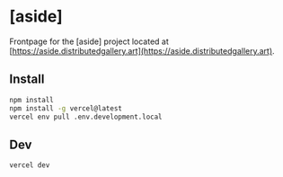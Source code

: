 # [aside]

Frontpage for the [aside] project located at [https://aside.distributedgallery.art](https://aside.distributedgallery.art).

## Install

```bash
npm install
npm install -g vercel@latest
vercel env pull .env.development.local
```

## Dev

```bash
vercel dev
```
